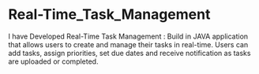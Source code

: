 # Real-Time_Task_Management
I have Developed Real-Time Task Management : Build in JAVA application that allows users to create and manage their tasks in real-time. Users can add tasks, assign priorities, set due dates and receive notification as tasks are uploaded or completed.

